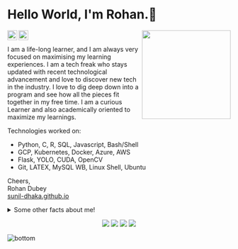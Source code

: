 # Hello World, I'm Rohan.👋
<img align='right' src='https://user-images.githubusercontent.com/5713670/87202985-820dcb80-c2b6-11ea-9f56-7ec461c497c3.gif' width='200'>  
<a href="https://github.com/sunil-dhaka/">
  <img align="left" alt="Github" width="22px" src="https://cdn.jsdelivr.net/npm/simple-icons@v3/icons/github.svg"/>
</a>
<a href="https://www.linkedin.com/in/sunil-dhaka-55a744159">
  <img align="left" alt="LinkedIn" width="22px" src="https://cdn.jsdelivr.net/npm/simple-icons@v3/icons/linkedin.svg"/>
</a>
<br />
<br />
I am a life-long learner, and I am always very focused on maximising my learning experiences. I am a tech freak who stays updated with recent technological advancement and love to discover new tech in the industry. I love to dig deep down into a program and see how all the pieces fit together in my free time. I am a curious Learner and also academically oriented to maximize my learnings.    

Technologies worked on:  
- Python, C, R, SQL, Javascript, Bash/Shell  
- GCP, Kubernetes, Docker, Azure, AWS
- Flask, YOLO, CUDA, OpenCV
- Git, LATEX, MySQL WB, Linux Shell, Ubuntu

Cheers,  
Rohan Dubey  
[sunil-dhaka.github.io](https://sunil-dhaka.github.io/) 
<details>
  <summary>Some other facts about me!</summary>

  
  [![Rohan's GitHub stats](https://github-readme-stats.vercel.app/api?username=sunil-dhaka&hide=contribs&show_icons=true&theme=radical)](https://github.com/anuraghazra/github-readme-stats) 

  [![Readme Card](https://github-readme-stats.vercel.app/api/pin/?username=sunil-dhaka&repo=Pulse-rate-monitoring-system&theme=dark)](https://github.com/sunil-dhaka/autodownloader-helloiitk)
  [![Readme Card](https://github-readme-stats.vercel.app/api/pin/?username=sunil-dhaka&repo=Face-Mask-Detector&theme=dark)](https://github.com/sunil-dhaka/IR-Project) 

</details>
<p align="center">
    <a href="https://twitter.com/rohanempire/" alt="Twitter"><img src="https://raw.githubusercontent.com/jayehernandez/jayehernandez/3f5402efef9a0ae89211a6e04609558e862ca616/readme/twitter-fill.svg"></a>
    <a href="https://www.linkedin.com/in/rohan-dubey-428b961b7/" alt="Linkedin"><img src="https://raw.githubusercontent.com/jayehernandez/jayehernandez/3f5402efef9a0ae89211a6e04609558e862ca616/readme/linkedin-fill.svg"></a>
    <a href="mailto:f20180939@hyderabad.bits-pilani.ac.in" alt="Contact me"><img src="https://raw.githubusercontent.com/jayehernandez/jayehernandez/3f5402efef9a0ae89211a6e04609558e862ca616/readme/mail-fill.svg"></a>
    <a href="https://rohandubey.github.io/" alt="My site"><img src="https://raw.githubusercontent.com/jayehernandez/jayehernandez/3f5402efef9a0ae89211a6e04609558e862ca616/readme/external-link-line.svg"></a>
  </p>
  <img src="https://raw.githubusercontent.com/jayehernandez/jayehernandez/dcd7447c179f5a1131590b6ccba2223e879ab655/readme/bottom.svg" alt="bottom">

<!---
sunil-dhaka/sunil-dhaka is a ✨ special ✨ repository because its `README.md` (this file) appears on your GitHub profile.
You can click the Preview link to take a look at your changes.
--->

